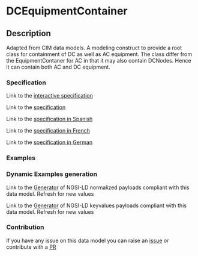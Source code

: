 # DCEquipmentContainer

## Description 

Adapted from CIM data models. A modeling construct to provide a root class for containment of DC as well as AC equipment. The class differ from the EquipmentContaner for AC in that it may also contain DCNodes. Hence it can contain both AC and DC equipment.
### Specification

Link to the [interactive specification](https://swagger.lab.fiware.org/?url=https://smart-data-models.github.io/dataModel.EnergyCIM/DCEquipmentContainer/swagger.yaml)

Link to the [specification](https://smart-data-models.github.io/dataModel.EnergyCIM/DCEquipmentContainer/doc/spec.md)

Link to the [specification in Spanish](https://smart-data-models.github.io/dataModel.EnergyCIM/DCEquipmentContainer/doc/spec_ES.md)

Link to the [specification in French](https://smart-data-models.github.io/dataModel.EnergyCIM/DCEquipmentContainer/doc/spec_FR.md)

Link to the [specification in German](https://smart-data-models.github.io/dataModel.EnergyCIM/DCEquipmentContainer/doc/spec_DE.md)
### Examples
### Dynamic Examples generation

Link to the [Generator](https://smartdatamodels.org/extra/ngsi-ld_generator_v0.92.php?schemaUrl=https://raw.githubusercontent.com/smart-data-models/dataModel.EnergyCIM/master/DCEquipmentContainer/schema.json&email=info@smartdatamodels.org) of NGSI-LD normalized payloads compliant with this data model. Refresh for new values

Link to the [Generator](https://smartdatamodels.org/extra/ngsi-ld_generator_keyvalues_v0.92.php?schemaUrl=https://raw.githubusercontent.com/smart-data-models/dataModel.EnergyCIM/master/DCEquipmentContainer/schema.json&email=info@smartdatamodels.org) of NGSI-LD keyvalues payloads compliant with this data model. Refresh for new values
### Contribution

 If you have any issue on this data model you can raise an [issue](https://github.com/smart-data-models/dataModel.EnergyCIM/issues)  or contribute with a [PR](https://github.com/smart-data-models/dataModel.EnergyCIM/pulls)